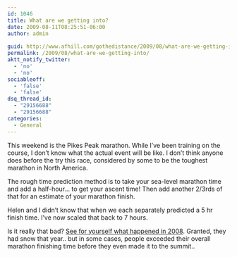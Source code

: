 ```yaml
---
id: 1046
title: What are we getting into?
date: 2009-08-11T08:25:51-06:00
author: admin
  
guid: http://www.afhill.com/gothedistance/2009/08/what-are-we-getting-into/
permalink: /2009/08/what-are-we-getting-into/
aktt_notify_twitter:
  - 'no'
  - 'no'
sociableoff:
  - 'false'
  - 'false'
dsq_thread_id:
  - "29156688"
  - "29156688"
categories:
  - General
---
```

This weekend is the Pikes Peak marathon. While I&#8217;ve been training on the course, I don&#8217;t know what the actual event will be like. I don&#8217;t think anyone does before the try this race, considered by some to be the toughest marathon in North America.

The rough time prediction method is to take your sea-level marathon time and add a half-hour&#8230; to get your ascent time! Then add another 2/3rds of that for an estimate of your marathon finish. 

Helen and I didn&#8217;t know that when we each separately predicted a 5 hr finish time. I&#8217;ve now scaled that back to 7 hours. 

Is it really that bad? [See for yourself what happened in 2008](http://www.pikespeakmarathon.org/regstats/2009/..%5C2008%5Cppm_predict.htm). Granted, they had snow that year.. but in some cases, people exceeded their overall marathon finishing time before they even made it to the summit..